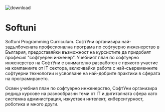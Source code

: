 ![download](https://user-images.githubusercontent.com/82751982/178098671-25ff2c3d-8e38-42a9-9fc6-cec4af9f7c30.png)
# Softuni
Softuni Programming Curriculum.
СофтУни организира най-задълбочената професионална програма по софтуерно инженерство в България, предоставяйки възможност на курсистите да придобият професия "софтуерен инженер". Учебният план по софтуерно инженерство на СофтУни е внимателно разработен с прякото участие на компаниите от IT сектора, включвайки работа с най-съвременните софтуерни технологии и усвояване на най-добрите практики в сферата на програмирането.

Освен учебния план по софтуерно инженерство, СофтУни организира редица курсове на разнообразни теми от IT и дигиталната сфера като системна администрация, изкуствен интелект, киберсигурност, роботика и много други.

